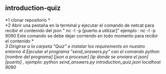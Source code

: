## introduction-quiz

*1 clonar repositorio *     
*2 Abrir una pestaña en la terminal y ejecutar  el comando de netcat para recibir el contenido del json  " nc -l -p [puerto a utilizar]"  ejemplo : nc -l -p 9090   Este comando se debe dejar corriendo en todo momento para recibir el contenido *     
*3 Dirigirse a la carpeta "Quiz" e instalar los requirements en nuestro entorno*
*4 Ejecutar el programa "send_answers.py" con el comando  python [nombre del programa] [json a procesar] [ip donde se enviara el json] [puerto] , ejemplo:  python send_answers.py introduction_quiz.json localhost 9090*  
  


